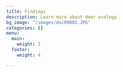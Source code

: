 ```yaml
---
title: Findings
description: Learn more about deer ecology
bg_image: "/images/dsc09802.JPG"
categories: []
menu:
  main:
    weight: 2
  footer:
    weight: 4

---
```

